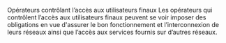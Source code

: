 Opérateurs contrôlant l’accès aux utilisateurs finaux
Les opérateurs qui contrôlent l’accès aux utilisateurs finaux peuvent se voir imposer des obligations en vue d'assurer le bon fonctionnement et l’interconnexion de leurs réseaux ainsi que l’accès aux services fournis sur d’autres réseaux.